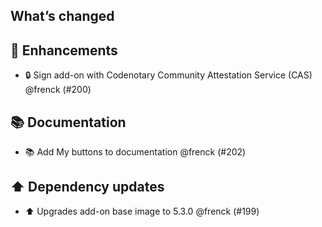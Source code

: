 ## What’s changed

## 🚀 Enhancements

- 🔒 Sign add-on with Codenotary Community Attestation Service (CAS) @frenck (#200)

## 📚 Documentation

- 📚 Add My buttons to documentation @frenck (#202)

## ⬆️ Dependency updates

- ⬆️ Upgrades add-on base image to 5.3.0 @frenck (#199)
